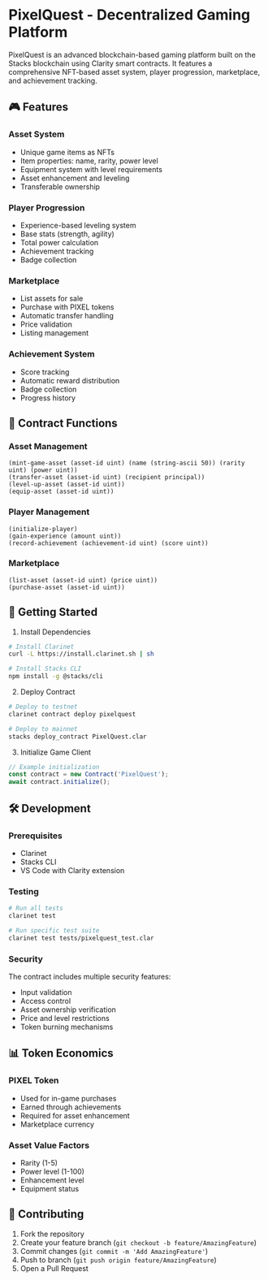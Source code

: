# PixelQuest - Decentralized Gaming Platform

PixelQuest is an advanced blockchain-based gaming platform built on the Stacks blockchain using Clarity smart contracts. It features a comprehensive NFT-based asset system, player progression, marketplace, and achievement tracking.

## 🎮 Features

### Asset System
- Unique game items as NFTs
- Item properties: name, rarity, power level
- Equipment system with level requirements
- Asset enhancement and leveling
- Transferable ownership

### Player Progression
- Experience-based leveling system
- Base stats (strength, agility)
- Total power calculation
- Achievement tracking
- Badge collection

### Marketplace
- List assets for sale
- Purchase with PIXEL tokens
- Automatic transfer handling
- Price validation
- Listing management

### Achievement System
- Score tracking
- Automatic reward distribution
- Badge collection
- Progress history

## 📝 Contract Functions

### Asset Management
```clarity
(mint-game-asset (asset-id uint) (name (string-ascii 50)) (rarity uint) (power uint))
(transfer-asset (asset-id uint) (recipient principal))
(level-up-asset (asset-id uint))
(equip-asset (asset-id uint))
```

### Player Management
```clarity
(initialize-player)
(gain-experience (amount uint))
(record-achievement (achievement-id uint) (score uint))
```

### Marketplace
```clarity
(list-asset (asset-id uint) (price uint))
(purchase-asset (asset-id uint))
```

## 🚀 Getting Started

1. Install Dependencies
```bash
# Install Clarinet
curl -L https://install.clarinet.sh | sh

# Install Stacks CLI
npm install -g @stacks/cli
```

2. Deploy Contract
```bash
# Deploy to testnet
clarinet contract deploy pixelquest

# Deploy to mainnet
stacks deploy_contract PixelQuest.clar
```

3. Initialize Game Client
```javascript
// Example initialization
const contract = new Contract('PixelQuest');
await contract.initialize();
```

## 🛠 Development

### Prerequisites
- Clarinet
- Stacks CLI
- VS Code with Clarity extension

### Testing
```bash
# Run all tests
clarinet test

# Run specific test suite
clarinet test tests/pixelquest_test.clar
```

### Security
The contract includes multiple security features:
- Input validation
- Access control
- Asset ownership verification
- Price and level restrictions
- Token burning mechanisms

## 📊 Token Economics

### PIXEL Token
- Used for in-game purchases
- Earned through achievements
- Required for asset enhancement
- Marketplace currency

### Asset Value Factors
- Rarity (1-5)
- Power level (1-100)
- Enhancement level
- Equipment status

## 🤝 Contributing

1. Fork the repository
2. Create your feature branch (`git checkout -b feature/AmazingFeature`)
3. Commit changes (`git commit -m 'Add AmazingFeature'`)
4. Push to branch (`git push origin feature/AmazingFeature`)
5. Open a Pull Request

